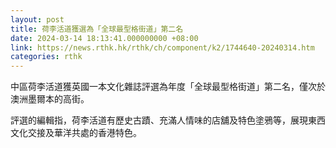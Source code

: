 ```yaml
---
layout: post
title: 荷李活道獲選為「全球最型格街道」第二名
date: 2024-03-14 18:13:41.000000000 +08:00
link: https://news.rthk.hk/rthk/ch/component/k2/1744640-20240314.htm
categories: rthk
---
```


中區荷李活道獲英國一本文化雜誌評選為年度「全球最型格街道」第二名，僅次於澳洲墨爾本的高街。

評選的編輯指，荷李活道有歷史古蹟、充滿人情味的店舖及特色塗鴉等，展現東西文化交接及華洋共處的香港特色。
